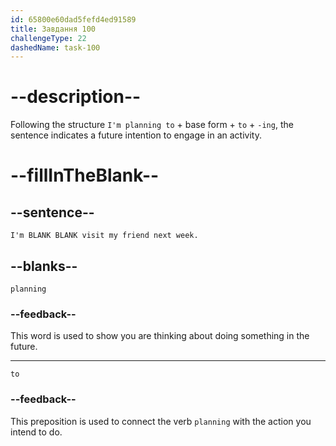 ```yaml
---
id: 65800e60dad5fefd4ed91589
title: Завдання 100
challengeType: 22
dashedName: task-100
---
```


# --description--

Following the structure `I'm planning to` + base form + `to` + `-ing`, the sentence indicates a future intention to engage in an activity.

# --fillInTheBlank--

## --sentence--

`I'm BLANK BLANK visit my friend next week.`

## --blanks--

`planning`

### --feedback--

This word is used to show you are thinking about doing something in the future.

---

`to`

### --feedback--

This preposition is used to connect the verb `planning` with the action you intend to do.

